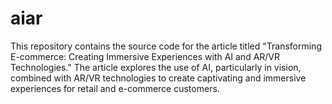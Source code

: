 # aiar
This repository contains the source code for the article titled "Transforming E-commerce: Creating Immersive Experiences with AI and AR/VR Technologies." The article explores the use of AI, particularly in vision, combined with AR/VR technologies to create captivating and immersive experiences for retail and e-commerce customers.
